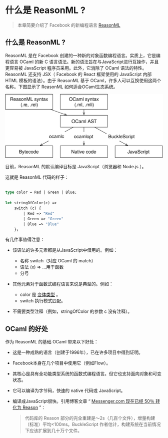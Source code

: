# 什么是 ReasonML ?

> 本章简要介绍了 Facebook 的新编程语言 [ReasonML](https://reasonml.github.io/)

## 什么是 ReasonML ?

ReasonML 是在 Facebook 创建的一种新的对象函数编程语言。实质上，它是编程语言 OCaml 的新 C 语言语法。新的语法旨在与JavaScript进行互操作，并且更容易被
JavaScript 程序员采用。此外，它消除了 OCaml 语法的特性。ReasonML 还支持 JSX（ Facebook 的 React 框架使用的 JavaScript 内部 HTML 模板的语法）。由于
ReasonML 基于 OCaml，许多人可以互换使用这两个名称。下图显示了 ReasonML 如何适合OCaml生态系统。

![这就是 ReasonML 如何适应OCaml生态系统。](4a1823ac61589e61eae453cfe9421d70809f2fba.svg)

目前，ReasonML 的默认编译目标是 JavaScript（浏览器和 Node.js ）。

这就是 ReasonML 代码的样子：

```ocaml

type color = Red | Green | Blue;

let stringOfColor(c) =>
    switch (c) {
        | Red => "Red"
        | Green => "Green"
        | Blue => "Blue"
    };

```

有几件事值得注意：

- 该语法的许多元素都是从JavaScript中借用的。例如：

    - 名称 switch（对应 OCaml 的 match）
    - 语法 (x) => ...用于函数
    - 分号

- 其他元素对于函数式编程语言来说是典型的。例如：

    - color 是 [变体类型](variants.md) 。
    - switch 执行模式匹配。

- 不需要类型注释（例如，stringOfColor 的参数 c 没有注释）。

## OCaml 的好处

作为 ReasonML 的基础 OCaml 带来以下好处：

- 这是一种成熟的语言（创建于1996年），已在许多项目中得到证明。
- Facebook本身在几个项目中使用它（例如Flow）。
- 其核心是具有全功能类型系统的函数式编程语言。但它也支持面向对象和可变状态。
- 它可以编译为字节码，快速的 native 代码或 JavaScript。
- 编译成JavaScript很快。引用博客文章 “ [Messenger.com 现在已经 50％ 转化为 Reason](https://reasonml.github.io/blog/2017/09/08/messenger-50-reason.html) ”：

  > 代码库的 Reason 部分的完全重建是〜2s（几百个文件），增量构建（标准）平均<100ms。BuckleScript 作者估计，构建系统在当前情况下应该扩展到几十万个文件。